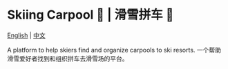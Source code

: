 # Skiing Carpool 🎿 | 滑雪拼车 🎿

[English](README-en.md) | [中文](README-zh.md)

A platform to help skiers find and organize carpools to ski resorts.
一个帮助滑雪爱好者找到和组织拼车去滑雪场的平台。
